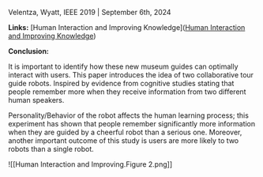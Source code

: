 Velentza, Wyatt, IEEE 2019 | September 6th, 2024

**Links:** [Human Interaction and Improving Knowledge]([Human Interaction and Improving Knowledge](https://ieeexplore.ieee.org/abstract/document/8956372/authors#authors))

**Conclusion:** 

It is important to identify how these new museum guides can optimally interact with users. This paper introduces the idea of two collaborative tour guide robots. Inspired by evidence from cognitive studies stating that people remember more when they receive information from two different human speakers.

Personality/Behavior of the robot affects the human learning process; this experiment has shown that people remember significantly more information when they are guided by a cheerful robot than a serious one. Moreover, another important outcome of this study is users are more likely to two robots than a single robot.

![[Human Interaction and Improving.Figure 2.png]]
